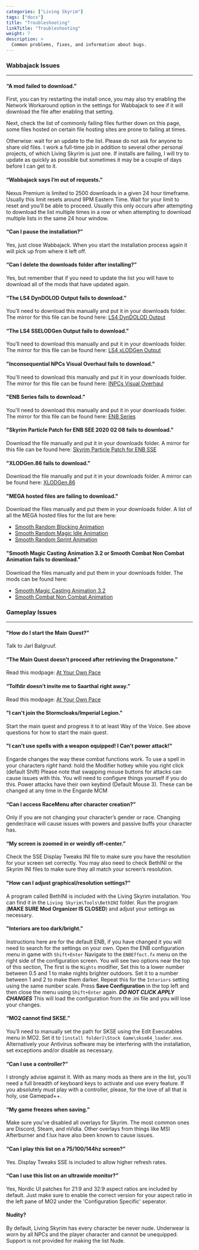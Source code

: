 ```yaml
---
categories: ["Living Skyrim"]
tags: ["docs"] 
title: "Troubleshooting"
linkTitle: "Troubleshooting"
weight: 7
description: >
  Common problems, fixes, and information about bugs.
---
```


### Wabbajack Issues

---

#### “A mod failed to download.”

First, you can try restarting the install once, you may also try enabling the Network Workaround option in the settings for Wabbajack to see if it will download the file after enabling that setting.

Next, check the list of commonly failing files further down on this page, some files hosted on certain file hosting sites are prone to failing at times.

Otherwise: wait for an update to the list. Please do not ask for anyone to share old files. I work a full-time job in addition to several other personal projects, of which Living Skyrim is just one. If installs are failing, I will try to update as quickly as possible but sometimes it may be a couple of days before I can get to it.

#### “Wabbajack says I’m out of requests.”

Nexus Premium is limited to 2500 downloads in a given 24 hour timeframe. Usually this limit resets around 9PM Eastern Time. Wait for your limit to reset and you’ll be able to proceed. Usually this only occurs after attempting to download the list multiple times in a row or when attempting to download multiple lists in the same 24 hour window.

#### “Can I pause the installation?”

Yes, just close Wabbajack. When you start the installation process again it will pick up from where it left off.

#### “Can I delete the downloads folder after installing?”

Yes, but remember that if you need to update the list you will have to download all of the mods that have updated again.

#### “The LS4 DynDOLOD Output fails to download.”

You’ll need to download this manually and put it in your downloads folder. The mirror for this file can be found here: [LS4 DynDOLOD Output](https://www.nexusmods.com/skyrimspecialedition/mods/75106?tab=files)

#### “The LS4 SSELODGen Output fails to download.”

You’ll need to download this manually and put it in your downloads folder. The mirror for this file can be found here: [LS4 xLODGen Output](https://www.nexusmods.com/skyrimspecialedition/mods/75106?tab=files)

#### "Inconsequential NPCs Visual Overhaul fails to download."

You'll need to download this manually and put it in your downloads folder. The mirror for this file can be found here: [INPCs Visual Overhaul](https://drive.google.com/file/d/1YM0lFTQdDh6P3JvEgWleOMb3adF_pQ_i/view?usp=sharing)

#### "ENB Series fails to download."

You'll need to download this manually and put it in your downloads folder. The mirror for this file can be found here: [ENB Series](http://enbdev.com/download_mod_tesskyrimse.htm)

#### "Skyrim Particle Patch for ENB SEE 2020 02 08 fails to download."

Download the file manually and put it in your downloads folder. A mirror for this file can be found here: [Skyrim Particle Patch for ENB SSE](https://drive.google.com/file/d/1kI_R7K8byNU3iB4jl0QvDbLj9RiU8RIV/view)

#### "XLODGen.86 fails to download."

Download the file manually and put it in your downloads folder. A mirror can be found here: [XLODGen.86](https://drive.google.com/file/d/1yGQtCNbG8RCJp0XLk4LLUL9q0gfO76OP/view)

#### "MEGA hosted files are failing to download."

Download the files manually and put them in your downloads folder. A list of all the MEGA hosted files for the list are here:
- [Smooth Random Blocking Animation](https://mega.nz/file/4LxGTALK#7I8XPLnIW0PxR_r_nXMP-9ZUnZ16MlFVMdFdgGy-gF0)
- [Smooth Random Magic Idle Animation](https://mega.nz/file/IS4EjJhC#inP4yfb3i-UO_sx790OpoFDk81x-WIRf9WcBeKxnmYo)
- [Smooth Random Sprint Animation](https://mega.nz/file/8T4ixLCB#YKQw5EDFdL1_e-5G_JB8WgmUkJ8N0kNtpzeOwUHZcZY)

#### "Smooth Magic Casting Animation 3.2 or Smooth Combat Non Combat Animation fails to download."

Download the files manually and put them in your downloads folder. The mods can be found here:
- [Smooth Magic Casting Animation 3.2](https://blog.kakaocdn.net/dn/cyDuii/btq74ntfh9i/FwXmgAkFKizXGmtyVpscZK/Smooth%20Magic%20Casting%20Animation%203.2.7z?attach=1&knm=tfile.7z)
- [Smooth Combat Non Combat Animation](https://blog.kakaocdn.net/dn/9Tn0e/btq6pI8JGgq/RMxvJoTOF071qWFu9pc04k/Smooth%20Combat%20Animation.7z?attach=1&knm=tfile.7z)


### Gameplay Issues

---

#### "How do I start the Main Quest?"

Talk to Jarl Balgruuf.

#### “The Main Quest doesn’t proceed after retrieving the Dragonstone.”

Read this modpage: [At Your Own Pace](https://www.nexusmods.com/skyrimspecialedition/mods/52704)

#### “Tolfdir doesn’t invite me to Saarthal right away.”

Read this modpage: [At Your Own Pace](https://www.nexusmods.com/skyrimspecialedition/mods/52704)

#### "I can't join the Stormcloaks/Imperial Legion."

Start the main quest and progress it to at least Way of the Voice. See above questions for how to start the main quest.

#### "I can't use spells with a weapon equipped! I Can't power attack!"

Engarde changes the way these combat functions work. To use a spell in your characters *right* hand: hold the Modifier hotkey while you right click (default Shift)
Please note that swapping mouse buttons for attacks can cause issues with this. You will need to configure things yourself if you do this.
Power attacks have their own keybind (Default Mouse 3). These can be changed at any time in the Engarde MCM

#### “Can I access RaceMenu after character creation?”

Only if you are not changing your character’s gender or race. Changing gender/race will cause issues with powers and passive buffs your character has.

#### “My screen is zoomed in or weirdly off-center.”

Check the SSE Display Tweaks INI file to make sure you have the resolution for your screen set correctly. You may also need to check BethINI or the Skyrim INI files to make sure they all match your screen’s resolution.

#### "How can I adjust graphical/resolution settings?"

A program called BethINI is included with the Living Skyrim installation. You can find it in the `Living Skyrim\Tools\BethINI` folder. Run the program (**MAKE SURE Mod Organizer IS CLOSED**) and adjust your settings as necessary.

#### "Interiors are too dark/bright."

Instructions here are for the default ENB, if you have changed it you will need to search for the settings on your own. Open the ENB configuration menu in game with `Shift+Enter` Navigate to the `ENBEffect.fx` menu on the right side of the configuration screen. You will see two options near the top of this section, The first is the `Nights` modifier, Set this to a lower number between 0.5 and 1 to make nights brighter outdoors. Set it to a number between 1 and 2 to make them darker. Repeat this for the `Interiors` setting using the same number scale. Press **Save Configuration** in the top left and then close the menu using `Shift+Enter` again. ***DO NOT CLICK APPLY CHANGES*** This will load the configuration from the .ini file and you will lose your changes.

#### “MO2 cannot find SKSE.”

You’ll need to manually set the path for SKSE using the Edit Executables menu in MO2. Set it to `[install folder]\Stock Game\skse64_loader.exe`. Alternatively your Antivirus software may be interfering with the installation, set exceptions and/or disable as necessary.

#### “Can I use a controller?”

I strongly advise against it. With as many mods as there are in the list, you’ll need a full breadth of keyboard keys to activate and use every feature. If you absolutely must play with a controller, please, for the love of all that is holy, use Gamepad++.

#### “My game freezes when saving.”

Make sure you’ve disabled all overlays for Skyrim. The most common ones are Discord, Steam, and nVidia. Other overlays from things like MSI Afterburner and f.lux have also been known to cause issues.

#### “Can I play this list on a 75/100/144hz screen?”

Yes. Display Tweaks SSE is included to allow higher refresh rates.

#### “Can I use this list on an ultrawide monitor?”

Yes, Nordic UI patches for 21:9 and 32:9 aspect ratios are included by default. Just make sure to enable the correct version for your aspect ratio in the left pane of MO2 under the 'Configuration Specific' seperator.

#### Nudity?

By default, Living Skyrim has every character be never nude. Underwear is worn by all NPCs and the player character and cannot be unequipped. Support is not provided for making the list Nude.
